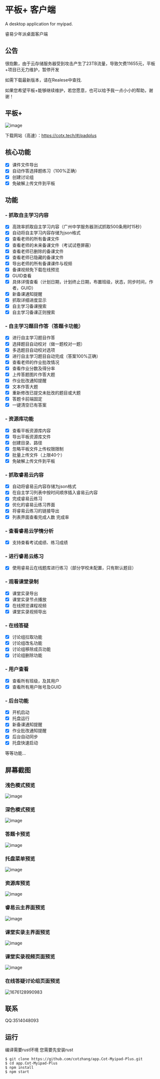 # 平板+ 客户端

A desktop application for myipad. 

睿易少年派桌面客户端

## 公告

很抱歉，由于云存储服务器受到攻击产生了23TB流量，导致欠费11655元，平板+项目已无力维护，暂停开发

如需下载最新版本，请在Realese中查找.

如果您希望平板+能够继续维护，若您愿意，也可以给予我一点小小的帮助，谢谢！



## 平板+

![image](https://user-images.githubusercontent.com/107354861/213108549-0a8be2b7-42f7-4f6e-bd94-2c74fd9523e4.png)

下载网站（高速）：https://cotx.tech/#/padplus

## 核心功能
- [x] 课件文件导出
- [x] 自动作答选择题练习（100%正确）
- [x] 创建讨论组
- [x] 免破解上传文件到平板
## 功能
### - 抓取自主学习内容
- [x] 高效率抓取自主学习内容（广州中学服务器测试抓取500条用时15秒）
- [x] 自动将自主学习内容存储为json格式
- [x] 查看老师的所有备课文件
- [x] 查看老师的未来备课文件（考试试卷屏蔽）
- [x] 查看老师已删除的备课文件
- [x] 查看老师已隐藏的备课文件
- [x] 导出老师的所有备课课件与视频
- [x] 备课视频免下载在线预览
- [x] GUID查看
- [x] 具体详情查看（计划日期，计划终止日期，布置班级，状态，同步时间，作者，GUID）
- [x] 新备课通知提醒
- [x] 抓取详细进度显示
- [x] 自主学习备课搜索
- [x] 自主学习备课正则搜索
### - 自主学习题目作答（答题卡功能）
- [x] 进行自主学习题目作答
- [x] 选择题目自动校对（做一题校对一题）
- [x] 多选题目自动校对选项
- [x] 进行自主学习题目自动完成（答案100%正确）
- [x] 查看老师的作业批改情况
- [x] 查看作业分数及得分率
- [x] 上传答题图片作答大题
- [x] 作业批改通知提醒
- [x] 文本作答大题
- [x] 重新修改已提交未批改的题目或大题
- [x] 答题卡前端固定
- [x] 一键清空已有答案
### - 资源库功能
- [x] 查看平板资源库内容
- [x] 导出平板资源库文件
- [x] 创建目录、路径
- [x] 忽略平板文件上传权限限制
- [x] 批量上传文件（上限40个）
- [x] 免破解上传文件到平板
### - 抓取睿易云内容
- [x] 自动将睿易云内容存储为json格式
- [x] 在自主学习列表中按时间顺序插入睿易云内容
- [x] 完成睿易云练习
- [x] 优化的睿易云练习界面
- [x] 将睿易云练习的链接导出
- [x] 列表界面查看完成人数 完成率
### - 查看睿易云学情分析
- [x] 支持查看考试成绩、练习成绩
### - 进行睿易云练习
- [x] 使用睿易云在线题库进行练习（部分学校未配置，只有默认题目）
### - 观看课堂录制
- [x] 课堂实录导出
- [x] 课堂实录节点播放
- [x] 在线预览课程视频
- [x] 课堂实录视频导出
### - 在线答疑
- [x] 讨论组拉取功能
- [x] 讨论组改名功能
- [x] 讨论组移除成员功能
- [x] 讨论组删除功能
### - 用户查看
- [x] 查看所有班级，及其用户
- [x] 查看所有用户账号及GUID
### - 后台功能
- [x] 开机启动
- [x] 托盘运行
- [x] 新备课通知提醒
- [x] 作业批改通知提醒
- [x] 后台自动同步
- [x] 托盘快速启动

等等功能...
## 屏幕截图
### 浅色模式预览
![image](https://user-images.githubusercontent.com/107354861/213109033-a47e7ddf-3bd6-48dc-94a8-18c43a941edf.png)
### 深色模式预览
![image](https://user-images.githubusercontent.com/107354861/213109047-52aedf7a-b91a-45d5-a2e7-1f27f4b82416.png)
### 答题卡预览
![image](https://user-images.githubusercontent.com/107354861/213109195-fccbbacb-95fe-4263-af86-4d7b4d8fbc28.png)
### 托盘菜单预览
![image](https://user-images.githubusercontent.com/107354861/213109296-c753bd18-fb5a-4ab6-8e5f-ff442b3510e7.png)
### 资源库预览
![image](https://user-images.githubusercontent.com/107354861/213110104-241f896d-09c2-463b-8226-f8316e85f33a.png)
### 睿易云主界面预览
![image](https://user-images.githubusercontent.com/107354861/213110139-883b2df0-5cef-4d18-b4a4-d46b4c94231d.png)
### 课堂实录主界面预览
![image](https://user-images.githubusercontent.com/107354861/213110235-ef46725a-6168-4ac7-ba09-b826d0298649.png)
### 课堂实录视频页面预览
![image](https://user-images.githubusercontent.com/107354861/213110335-616e66be-c2a2-4eea-9c8c-7888a7b08d05.png)
### 在线答疑讨论组页面预览
![1676128990983](https://user-images.githubusercontent.com/107354861/218266552-63e546c7-8796-487f-a8d9-b399b42726c9.png)

## 联系
QQ:3514048093
## 运行
编译需要rust环境
您需要先安装rust
```
$ git clone https://github.com/cotzhang/app.Cot-Myipad-Plus.git
$ cd app.Cot-Myipad-Plus
$ npm install
$ npm start
```
